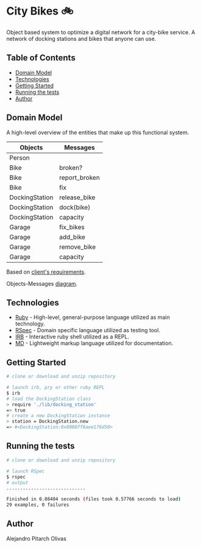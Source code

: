 # City Bikes 🚲

Object based system to optimize a digital network for a city-bike service. A network of docking stations and bikes that anyone can use.

## Table of Contents
* [Domain Model](#domain-model)
* [Technologies](#technologies)
* [Getting Started](#getting-started)
* [Running the tests](#running-the-tests)
* [Author](#author)

## Domain Model

A high-level overview of the entities that make up this functional system.

Objects  | Messages
------------- | -------------
Person  |
Bike  | broken?
Bike  | report_broken
Bike  | fix
DockingStation | release_bike
DockingStation | dock(bike)
DockingStation | capacity
Garage |fix_bikes
Garage |add_bike
Garage |remove_bike
Garage |capacity

Based on [client's requirements](USER_STORIES.md).

Objects-Messages [diagram](DIAGRAM.md).

## Technologies
* [Ruby](https://www.ruby-lang.org/en/) - High-level, general-purpose language utilized as main technology.
* [RSpec](https://rspec.info/) - Domain specific language utilized as testing tool.
* [IRB](https://en.wikipedia.org/wiki/Interactive_Ruby_Shell) - Interactive ruby shell utilized as a REPL.
* [MD](https://www.markdownguide.org/) - Lightweight markup language utilized for documentation.

## Getting Started

```sh
# clone or download and unzip repository

# launch irb, pry or other ruby REPL
$ irb
# load the DockingStation class
> require './lib/docking_station'
=> true
# create a new DockingStation instance
> station = DockingStation.new
=> #<DockingStation:0x00007f8aee176d50>
```

## Running the tests

```sh
# clone or download and unzip repository

# launch RSpec
$ rspec
# output
.............................

Finished in 0.08404 seconds (files took 0.57766 seconds to load)
29 examples, 0 failures
```

## Author

Alejandro Pitarch Olivas
